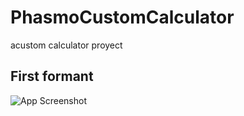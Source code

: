 # PhasmoCustomCalculator
 acustom  calculator proyect

## First formant  
![App Screenshot](https://github.com/AlFcl/PhasmoCustomCalculator/blob/main/Sin%20t%C3%ADtulo.png?raw=true)  
